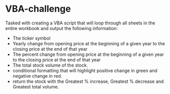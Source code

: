 # VBA-challenge

Tasked with creating a VBA script that will loop through all sheets in the entire workbook and output the following information:
- The ticker symbol
- Yearly change from opening price at the beginning of a given year to the closing price at the end of that year
- The percent change from opening price at the beginning of a given year to the closing price at the end of that year
- The total stock volume of the stock.
- conditional formatting that will highlight positive change in green and negative change in red.
- return the stock with the Greatest % increase, Greatest % decrease and Greatest total volume.
